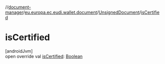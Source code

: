 //[document-manager](../../../index.md)/[eu.europa.ec.eudi.wallet.document](../index.md)/[UnsignedDocument](index.md)/[isCertified](is-certified.md)

# isCertified

[androidJvm]\
open override val [isCertified](is-certified.md): [Boolean](https://kotlinlang.org/api/latest/jvm/stdlib/kotlin-stdlib/kotlin/-boolean/index.html)
